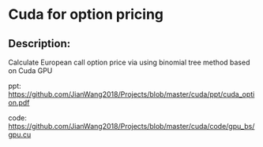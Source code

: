 # Cuda for option pricing

## Description:  
Calculate European call option price via using binomial tree method based on Cuda GPU 

ppt: https://github.com/JianWang2018/Projects/blob/master/cuda/ppt/cuda_option.pdf

code: https://github.com/JianWang2018/Projects/blob/master/cuda/code/gpu_bs/gpu.cu
